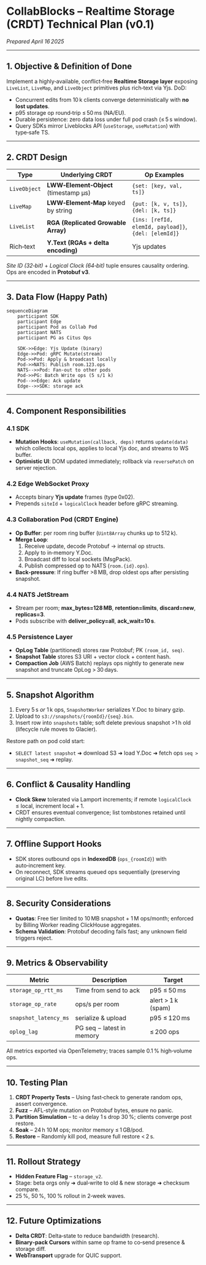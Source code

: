 # CollabBlocks – Realtime Storage (CRDT) Technical Plan (v0.1)

*Prepared April 16 2025*

---

## 1. Objective & Definition of Done
Implement a highly‑available, conflict‑free **Realtime Storage layer** exposing `LiveList`, `LiveMap`, and `LiveObject` primitives plus rich‑text via Yjs. DoD:  
* Concurrent edits from 10 k clients converge deterministically with **no lost updates**.  
* p95 storage op round‑trip ≤ 50 ms (NA/EU).  
* Durable persistence: zero data loss under full pod crash (≤ 5 s window).  
* Query SDKs mirror Liveblocks API (`useStorage`, `useMutation`) with type‑safe TS.

---

## 2. CRDT Design
| Type | Underlying CRDT | Op Examples |
|------|-----------------|-------------|
| `LiveObject` | **LWW‑Element‑Object** (timestamp µs) | `{set: [key, val, ts]}` |
| `LiveMap` | **LWW‑Element‑Map** keyed by string | `{put: [k, v, ts]}`, `{del: [k, ts]}` |
| `LiveList` | **RGA (Replicated Growable Array)** | `{ins: [refId, elemId, payload]}`, `{del: [elemId]}` |
| Rich‑text | **Y.Text (RGAs + delta encoding)** | Yjs updates |

*Site ID (32‑bit)* + *Logical Clock (64‑bit)* tuple ensures causality ordering. Ops are encoded in **Protobuf v3**.

---

## 3. Data Flow (Happy Path)
```mermaid
sequenceDiagram
    participant SDK
    participant Edge
    participant Pod as Collab Pod
    participant NATS
    participant PG as Citus Ops

    SDK->>Edge: Yjs Update (binary)
    Edge->>Pod: gRPC Mutate(stream)
    Pod->>Pod: Apply & broadcast locally
    Pod->>NATS: Publish room.123.ops
    NATS-->>Pod: Fan‑out to other pods
    Pod->>PG: Batch Write ops (5 s/1 k)
    Pod-->>Edge: Ack update
    Edge-->>SDK: storage ack
```

---


## 4. Component Responsibilities
### 4.1 SDK
* **Mutation Hooks**: `useMutation(callback, deps)` returns `update(data)` which collects local ops, applies to local Yjs doc, and streams to WS buffer.  
* **Optimistic UI**: DOM updated immediately; rollback via `reversePatch` on server rejection.

### 4.2 Edge WebSocket Proxy
* Accepts binary **Yjs update** frames (type 0x02).  
* Prepends `siteId` + `logicalClock` header before gRPC streaming.

### 4.3 Collaboration Pod (CRDT Engine)
* **Op Buffer**: per room ring buffer (`Uint8Array` chunks up to 512 k).  
* **Merge Loop**:  
  1. Receive update, decode Protobuf → internal op structs.  
  2. Apply to in‑memory Y.Doc.  
  3. Broadcast diff to local sockets (MsgPack).  
  4. Publish compressed op to NATS (`room.{id}.ops`).
* **Back‑pressure**: If ring buffer >8 MB, drop oldest ops after persisting snapshot.

### 4.4 NATS JetStream
* Stream per room; **max_bytes=128 MB**, **retention=limits**, **discard=new**, **replicas=3**.  
* Pods subscribe with **deliver_policy=all**, **ack_wait=10 s**.

### 4.5 Persistence Layer
* **OpLog Table** (partitioned) stores raw Protobuf; PK `(room_id, seq)`.  
* **Snapshot Table** stores S3 URI + vector clock + content hash.  
* **Compaction Job** (AWS Batch) replays ops nightly to generate new snapshot and truncate OpLog > 30 days.

---

## 5. Snapshot Algorithm
1. Every 5 s *or* 1 k ops, `SnapshotWorker` serializes Y.Doc to binary gzip.  
2. Upload to `s3://snapshots/{roomId}/{seq}.bin`.  
3. Insert row into `snapshots` table; soft delete previous snapshot >1 h old (lifecycle rule moves to Glacier).

Restore path on pod cold start:  
* `SELECT latest snapshot` ➜ download S3 ➜ load Y.Doc ➜ fetch ops `seq > snapshot_seq` ➜ replay.

---

## 6. Conflict & Causality Handling
* **Clock Skew** tolerated via Lamport increments; if remote `logicalClock` ≤ local, increment local + 1.  
* CRDT ensures eventual convergence; list tombstones retained until nightly compaction.

---

## 7. Offline Support Hooks
* SDK stores outbound ops in **IndexedDB** (`ops_{roomId}`) with auto‑increment key.  
* On reconnect, SDK streams queued ops sequentially (preserving original LC) before live edits.

---

## 8. Security Considerations
* **Quotas**: Free tier limited to 10 MB snapshot + 1 M ops/month; enforced by Billing Worker reading ClickHouse aggregates.  
* **Schema Validation**: Protobuf decoding fails fast; any unknown field triggers reject.

---

## 9. Metrics & Observability
| Metric | Description | Target |
|--------|-------------|--------|
| `storage_op_rtt_ms` | Time from send to ack | p95 ≤ 50 ms |
| `storage_op_rate` | ops/s per room | alert > 1 k (spam) |
| `snapshot_latency_ms` | serialize & upload | p95 ≤ 120 ms |
| `oplog_lag` | PG seq − latest in memory | ≤ 200 ops |

All metrics exported via OpenTelemetry; traces sample 0.1 % high‑volume ops.

---

## 10. Testing Plan
1. **CRDT Property Tests** – Using fast‑check to generate random ops, assert convergence.  
2. **Fuzz** – AFL‑style mutation on Protobuf bytes, ensure no panic.  
3. **Partition Simulation** – tc ‑a delay 1 s drop 30 %; clients converge post restore.  
4. **Soak** – 24 h 10 M ops; monitor memory ≤ 1 GB/pod.  
5. **Restore** – Randomly kill pod, measure full restore < 2 s.

---

## 11. Rollout Strategy
* **Hidden Feature Flag** – `storage_v2`.  
* Stage: beta orgs only ➜ dual‑write to old & new storage ➜ checksum compare.  
* 25 %, 50 %, 100 % rollout in 2‑week waves.

---

## 12. Future Optimizations
* **Delta CRDT**: Delta‑state to reduce bandwidth (research).  
* **Binary‑pack Cursors** within same op frame to co‑send presence & storage diff.  
* **WebTransport** upgrade for QUIC support.

